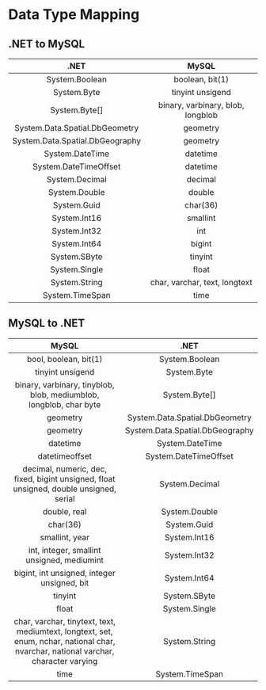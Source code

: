 # Data Type Mapping

## .NET to MySQL

|              .NET               |               MySQL               |
| :-----------------------------: | :-------------------------------: |
|         System.Boolean          |          boolean, bit(1)          |
|           System.Byte           |         tinyint unsigend          |
|          System.Byte[]          | binary, varbinary, blob, longblob |
| System.Data.Spatial.DbGeometry  |             geometry              |
| System.Data.Spatial.DbGeography |             geometry              |
|         System.DateTime         |             datetime              |
|      System.DateTimeOffset      |             datetime              |
|         System.Decimal          |              decimal              |
|          System.Double          |              double               |
|           System.Guid           |             char(36)              |
|          System.Int16           |             smallint              |
|          System.Int32           |                int                |
|          System.Int64           |              bigint               |
|          System.SByte           |              tinyint              |
|          System.Single          |               float               |
|          System.String          |   char, varchar, text, longtext   |
|         System.TimeSpan         |               time                |



## MySQL to .NET

|                            MySQL                             |              .NET               |
| :----------------------------------------------------------: | :-----------------------------: |
|                    bool, boolean, bit(1)                     |         System.Boolean          |
|                       tinyint unsigend                       |           System.Byte           |
| binary, varbinary, tinyblob, blob, mediumblob, longblob, char byte |          System.Byte[]          |
|                           geometry                           | System.Data.Spatial.DbGeometry  |
|                           geometry                           | System.Data.Spatial.DbGeography |
|                           datetime                           |         System.DateTime         |
|                        datetimeoffset                        |      System.DateTimeOffset      |
| decimal, numeric, dec, fixed, bigint unsigned, float unsigned, double unsigned, serial |         System.Decimal          |
|                         double, real                         |          System.Double          |
|                           char(36)                           |           System.Guid           |
|                        smallint, year                        |          System.Int16           |
|          int, integer, smallint unsigned, mediumint          |          System.Int32           |
|         bigint, int unsigned, integer unsigned, bit          |          System.Int64           |
|                           tinyint                            |          System.SByte           |
|                            float                             |          System.Single          |
| char, varchar, tinytext, text, mediumtext, longtext, set, enum, nchar, national char, nvarchar, national varchar, character varying |          System.String          |
|                             time                             |         System.TimeSpan         |
